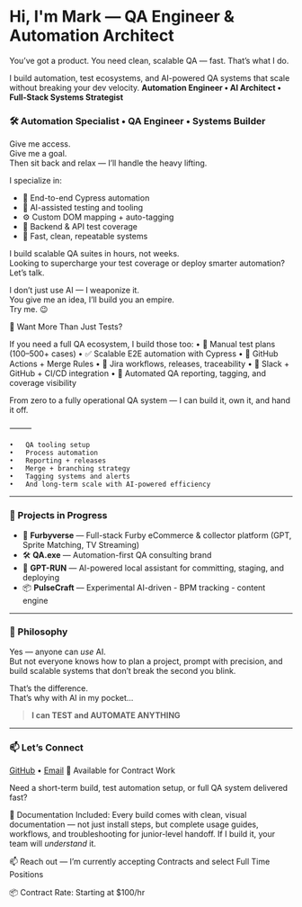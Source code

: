 # Hi, I'm Mark — QA Engineer & Automation Architect

You’ve got a product.
You need clean, scalable QA — fast.
That’s what I do.

I build automation, test ecosystems, and AI-powered QA systems that scale without breaking your dev velocity.
**Automation Engineer • AI Architect • Full-Stack Systems Strategist**
### 🛠️ Automation Specialist • QA Engineer • Systems Builder

Give me access.  
Give me a goal.  
Then sit back and relax — I’ll handle the heavy lifting.

I specialize in:
- 🔁 End-to-end Cypress automation
- 🧠 AI-assisted testing and tooling
- ⚙️ Custom DOM mapping + auto-tagging
- 🧪 Backend & API test coverage
- 🚀 Fast, clean, repeatable systems

I build scalable QA suites in hours, not weeks.  
Looking to supercharge your test coverage or deploy smarter automation?  
Let’s talk.

I don’t just use AI — I weaponize it.  
You give me an idea, I’ll build you an empire.  
Try me. 😉

🧱 Want More Than Just Tests?

If you need a full QA ecosystem, I build those too:
	•	🧪 Manual test plans (100–500+ cases)
	•	✅ Scalable E2E automation with Cypress
	•	🧰 GitHub Actions + Merge Rules
	•	🧩 Jira workflows, releases, traceability
	•	🔄 Slack + GitHub + CI/CD integration
	•	🚀 Automated QA reporting, tagging, and coverage visibility

From zero to a fully operational QA system — I can build it, own it, and hand it off.

⸻

	•	QA tooling setup
	•	Process automation
	•	Reporting + releases
	•	Merge + branching strategy
	•	Tagging systems and alerts
	•	And long-term scale with AI-powered efficiency

---


### 🚀 Projects in Progress
- 🧸 **Furbyverse** — Full-stack Furby eCommerce & collector platform (GPT, Sprite Matching, TV Streaming)
- 🛠 **QA.exe** — Automation-first QA consulting brand
- 🔐 **GPT-RUN** — AI-powered local assistant for committing, staging, and deploying
- 📦 **PulseCraft** — Experimental AI-driven - BPM tracking - content engine

---

### 🧠 Philosophy
Yes — anyone can *use* AI.  
But not everyone knows how to plan a project, prompt with precision, and build scalable systems that don’t break the second you blink.

That’s the difference.  
That’s why with AI in my pocket...  
> **I can TEST and AUTOMATE ANYTHING**

---

### 📫 Let’s Connect
[GitHub](https://github.com/realmookulus) • [Email](mailto:mrosenthal@live.com)
🧩 Available for Contract Work

Need a short-term build, test automation setup, or full QA system delivered fast?

📘 Documentation Included:
Every build comes with clean, visual documentation — not just install steps, but complete usage guides, workflows, and troubleshooting for junior-level handoff.
If I build it, your team will *understand* it.

📫 Reach out — I’m currently accepting Contracts and select Full Time Positions

📦 Contract Rate: Starting at $100/hr
